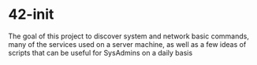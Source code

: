 # 42-init
The goal of this project to discover system and network basic commands, many of the services used on a server machine, as well as a few ideas of scripts that can be useful for SysAdmins on a daily basis
